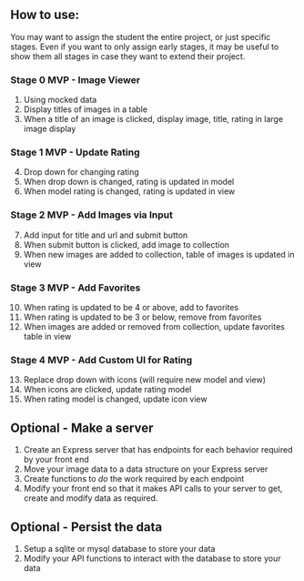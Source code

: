 ## How to use:
You may want to assign the student the entire project, or just specific stages. Even if you want to only assign early stages, it may be useful to show them all stages in case they want to extend their project.

### Stage 0 MVP - Image Viewer
1. Using mocked data
2. Display titles of images in a table
3. When a title of an image is clicked, display image, title, rating in large image display

### Stage 1 MVP - Update Rating
4.  Drop down for changing rating
5.  When drop down is changed, rating is updated in model
6.  When model rating is changed, rating is updated in view

### Stage 2 MVP - Add Images via Input
7.  Add input for title and url and submit button
8.  When submit button is clicked, add image to collection
9.  When new images are added to collection, table of images is updated in view

### Stage 3 MVP - Add Favorites
10. When rating is updated to be 4 or above, add to favorites
11. When rating is updated to be 3 or below, remove from favorites
12. When images are added or removed from collection, update favorites table in view

### Stage 4 MVP - Add Custom UI for Rating
13. Replace drop down with icons (will require new model and view)
14. When icons are clicked, update rating model
15. When rating model is changed, update icon view


## Optional - Make a server
1. Create an Express server that has endpoints for each behavior required by your front end
2. Move your image data to a data structure on your Express server
3. Create functions to _do_ the work required by each endpoint
4. Modify your front end so that it makes API calls to your server to get, create and modify data as required.

## Optional - Persist the data
1. Setup a sqlite or mysql database to store your data
2. Modify your API functions to interact with the database to store your data
